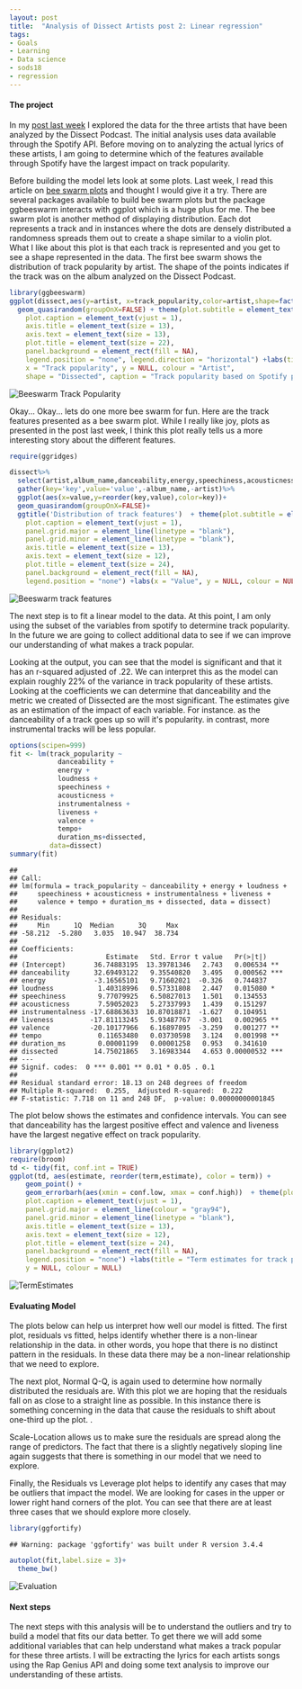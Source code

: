 ```yaml
---
layout: post
title:  "Analysis of Dissect Artists post 2: Linear regression"
tags:
- Goals
- Learning
- Data science
- sods18
- regression
---
```


#### The project

In my [post last week](http://danlarson.io/Dissect-analysis-gettng-data.html) I explored the data for the three artists that have been analyzed by the Dissect Podcast. The initial analysis uses data available through the Spotify API. Before moving on to analyzing the actual lyrics of these artists, I am going to determine which of the features available through Spotify have the largest impact on track popularity.

Before building the model lets look at some plots. Last week, I read this article on [bee swarm plots](https://aghaynes.wordpress.com/2018/06/28/beeswarms-instead-of-histograms/) and thought I would give it a try. There are several packages available to build bee swarm plots but the package ggbeeswarm interacts with ggplot which is a huge plus for me. The bee swarm plot is another method of displaying distribution. Each dot represents a track and in instances where the dots are densely distributed a randomness spreads them out to create a shape similar to a violin plot. What I like about this plot is that each track is represented and you get to see a shape represented in the data. The first bee swarm shows the distribution of track popularity by artist. The shape of the points indicates if the track was on the album analyzed on the Dissect Podcast.

``` r
library(ggbeeswarm)
ggplot(dissect,aes(y=artist, x=track_popularity,color=artist,shape=factor(dissected))) +
  geom_quasirandom(groupOnX=FALSE) + theme(plot.subtitle = element_text(vjust = 1),
    plot.caption = element_text(vjust = 1),
    axis.title = element_text(size = 13),
    axis.text = element_text(size = 13),
    plot.title = element_text(size = 22),
    panel.background = element_rect(fill = NA),
    legend.position = "none", legend.direction = "horizontal") +labs(title = "Distribution of track popularity by artist",
    x = "Track popularity", y = NULL, colour = "Artist",
    shape = "Dissected", caption = "Track popularity based on Spotify popularity metric")
```

<p><img src="http://danlarson.io/static/img/BeeswarmPopularity-1.png" alt="Beeswarm Track Popularity" /></p>


Okay... Okay... lets do one more bee swarm for fun. Here are the track features presented as a bee swarm plot. While I really like joy, plots as presented in the post last week, I think this plot really tells us a more interesting story about the different features.

``` r
require(ggridges)

dissect%>%
  select(artist,album_name,danceability,energy,speechiness,acousticness,instrumentalness,liveness,valence)%>%
  gather(key='key',value='value',-album_name,-artist)%>%
  ggplot(aes(x=value,y=reorder(key,value),color=key))+
  geom_quasirandom(groupOnX=FALSE)+
  ggtitle('Distribution of track features')  + theme(plot.subtitle = element_text(vjust = 1),
    plot.caption = element_text(vjust = 1),
    panel.grid.major = element_line(linetype = "blank"),
    panel.grid.minor = element_line(linetype = "blank"),
    axis.title = element_text(size = 13),
    axis.text = element_text(size = 12),
    plot.title = element_text(size = 24),
    panel.background = element_rect(fill = NA),
    legend.position = "none") +labs(x = "Value", y = NULL, colour = NULL)
```

<p><img src="http://danlarson.io/static/img/BeeswarmTrackFeatures-1.png" alt="Beeswarm track features" /></p>

The next step is to fit a linear model to the data. At this point, I am only using the subset of the variables from spotify to determine track popularity. In the future we are going to collect additional data to see if we can improve our understanding of what makes a track popular.

Looking at the output, you can see that the model is significant and that it has an r-squared adjusted of .22. We can interpret this as the model can explain roughly 22% of the variance in track popularity of these artists. Looking at the coefficients we can determine that danceability and the metric we created of Dissected are the most significant. The estimates give as an estimation of the impact of each variable. For instance. as the danceability of a track goes up so will it's popularity. in contrast, more instrumental tracks will be less popular.

``` r
options(scipen=999)
fit <- lm(track_popularity ~
            danceability +
            energy +
            loudness +
            speechiness +
            acousticness +
            instrumentalness +
            liveness +
            valence +
            tempo+
            duration_ms+dissected,
          data=dissect)
summary(fit)
```

    ##
    ## Call:
    ## lm(formula = track_popularity ~ danceability + energy + loudness +
    ##     speechiness + acousticness + instrumentalness + liveness +
    ##     valence + tempo + duration_ms + dissected, data = dissect)
    ##
    ## Residuals:
    ##     Min      1Q  Median      3Q     Max
    ## -58.212  -5.280   3.035  10.947  38.734
    ##
    ## Coefficients:
    ##                      Estimate   Std. Error t value   Pr(>|t|)    
    ## (Intercept)       36.74883195  13.39781346   2.743   0.006534 **
    ## danceability      32.69493122   9.35540820   3.495   0.000562 ***
    ## energy            -3.16565101   9.71602021  -0.326   0.744837    
    ## loudness           1.40318996   0.57331808   2.447   0.015080 *  
    ## speechiness        9.77079925   6.50827013   1.501   0.134553    
    ## acousticness       7.59052023   5.27337993   1.439   0.151297    
    ## instrumentalness -17.68863633  10.87018871  -1.627   0.104951    
    ## liveness         -17.81113245   5.93487767  -3.001   0.002965 **
    ## valence          -20.10177966   6.16897895  -3.259   0.001277 **
    ## tempo              0.11653480   0.03730598   3.124   0.001998 **
    ## duration_ms        0.00001199   0.00001258   0.953   0.341610    
    ## dissected         14.75021865   3.16983344   4.653 0.00000532 ***
    ## ---
    ## Signif. codes:  0 *** 0.001 ** 0.01 * 0.05 . 0.1
    ##
    ## Residual standard error: 18.13 on 248 degrees of freedom
    ## Multiple R-squared:  0.255,  Adjusted R-squared:  0.222
    ## F-statistic: 7.718 on 11 and 248 DF,  p-value: 0.00000000001845

The plot below shows the estimates and confidence intervals. You can see that danceability has the largest positive effect and valence and liveness have the largest negative effect on track popularity.

``` r
library(ggplot2)
require(broom)
td <- tidy(fit, conf.int = TRUE)
ggplot(td, aes(estimate, reorder(term,estimate), color = term)) +
    geom_point() +
    geom_errorbarh(aes(xmin = conf.low, xmax = conf.high))  + theme(plot.subtitle = element_text(vjust = 1),
    plot.caption = element_text(vjust = 1),
    panel.grid.major = element_line(colour = "gray94"),
    panel.grid.minor = element_line(linetype = "blank"),
    axis.title = element_text(size = 13),
    axis.text = element_text(size = 12),
    plot.title = element_text(size = 24),
    panel.background = element_rect(fill = NA),
    legend.position = "none") +labs(title = "Term estimates for track popularity model",
    y = NULL, colour = NULL)
```
<p><img src="http://danlarson.io/static/img/TermEstimates-1.png" alt="TermEstimates" /></p>

#### Evaluating Model

The plots below can help us interpret how well our model is fitted. The first plot, residuals vs fitted, helps identify whether there is a non-linear relationship in the data. in other words, you hope that there is no distinct pattern in the residuals. In these data there may be a non-linear relationship that we need to explore.

The next plot, Normal Q-Q, is again used to determine how normally distributed the residuals are. With this plot we are hoping that the residuals fall on as close to a straight line as possible. In this instance there is something concerning in the data that cause the residuals to shift about one-third up the plot. .

Scale-Location allows us to make sure the residuals are spread along the range of predictors. The fact that there is a slightly negatively sloping line again suggests that there is something in our model that we need to explore.

Finally, the Residuals vs Leverage plot helps to identify any cases that may be outliers that impact the model. We are looking for cases in the upper or lower right hand corners of the plot. You can see that there are at least three cases that we should explore more closely.

``` r
library(ggfortify)
```

    ## Warning: package 'ggfortify' was built under R version 3.4.4

``` r
autoplot(fit,label.size = 3)+
  theme_bw()
```

<p><img src="http://danlarson.io/static/img/Evaluation-1.png" alt="Evaluation" /></p>

#### Next steps

The next steps with this analysis will be to understand the outliers and try to build a model that fits our data better. To get there we will add some additional variables that can help understand what makes a track popular for these three artists. I will be extracting the lyrics for each artists songs using the Rap Genius API and doing some text analysis to improve our understanding of these artists.
